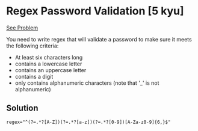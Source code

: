 # Regex Password Validation [5 kyu]

[See Problem](https://www.codewars.com/kata/52e1476c8147a7547a000811)

You need to write regex that will validate a password to make sure it meets the following criteria:

- At least six characters long
- contains a lowercase letter
- contains an uppercase letter
- contains a digit
- only contains alphanumeric characters (note that '\_' is not alphanumeric)

## Solution

```
regex="^(?=.*?[A-Z])(?=.*?[a-z])(?=.*?[0-9])[A-Za-z0-9]{6,}$"
```